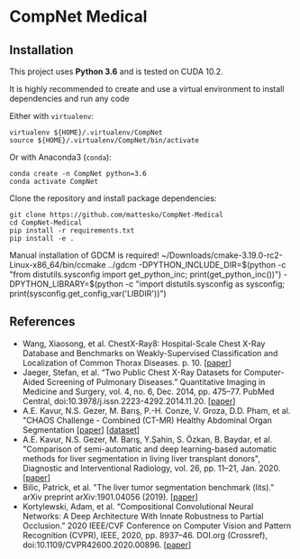 # CompNet Medical

## Installation
This project uses __Python 3.6__ and is tested on CUDA 10.2.

It is highly recommended to create and use a virtual environment to install dependencies and run any code

Either with `virtualenv`:
```
virtualenv ${HOME}/.virtualenv/CompNet
source ${HOME}/.virtualenv/CompNet/bin/activate
```
Or with Anaconda3 (`conda`):
```
conda create -n CompNet python=3.6
conda activate CompNet
```

Clone the repository and install package dependencies:
```
git clone https://github.com/mattesko/CompNet-Medical
cd CompNet-Medical
pip install -r requirements.txt
pip install -e .
```

Manual installation of GDCM is required!
~/Downloads/cmake-3.19.0-rc2-Linux-x86_64/bin/ccmake ../gdcm -DPYTHON_INCLUDE_DIR=$(python -c "from distutils.sysconfig import get_python_inc; print(get_python_inc())") -DPYTHON_LIBRARY=$(python -c "import distutils.sysconfig as sysconfig; print(sysconfig.get_config_var('LIBDIR'))")

## References
* Wang, Xiaosong, et al. ChestX-Ray8: Hospital-Scale Chest X-Ray Database and Benchmarks on Weakly-Supervised Classification and Localization of Common Thorax Diseases. p. 10. \[[paper](https://openaccess.thecvf.com/content_cvpr_2017/papers/Wang_ChestX-ray8_Hospital-Scale_Chest_CVPR_2017_paper.pdf)\]
* Jaeger, Stefan, et al. “Two Public Chest X-Ray Datasets for Computer-Aided Screening of Pulmonary Diseases.” Quantitative Imaging in Medicine and Surgery, vol. 4, no. 6, Dec. 2014, pp. 475–77. PubMed Central, doi:10.3978/j.issn.2223-4292.2014.11.20. \[[paper](https://doi.org/10.3978/j.issn.2223-4292.2014.11.20)\]
* A.E. Kavur, N.S. Gezer, M. Barış, P.-H. Conze, V. Groza, D.D. Pham, et al. "CHAOS Challenge - Combined (CT-MR) Healthy Abdominal Organ Segmentation \[[paper](https://arxiv.org/abs/2001.06535)\] \[[dataset](http://doi.org/10.5281/zenodo.3362844)\]
* A.E. Kavur, N.S. Gezer, M. Barış, Y.Şahin, S. Özkan, B. Baydar, et al.  "Comparison of semi-automatic and deep learning-based automatic methods for liver segmentation in living liver transplant donors", Diagnostic and  Interventional  Radiology,  vol. 26, pp. 11–21, Jan. 2020. \[[paper](https://doi.org/10.5152/dir.2019.19025)\]
* Bilic, Patrick, et al. "The liver tumor segmentation benchmark (lits)." arXiv preprint arXiv:1901.04056 (2019). \[[paper](https://arxiv.org/abs/1901.04056)\]
* Kortylewski, Adam, et al. “Compositional Convolutional Neural Networks: A Deep Architecture With Innate Robustness to Partial Occlusion.” 2020 IEEE/CVF Conference on Computer Vision and Pattern Recognition (CVPR), IEEE, 2020, pp. 8937–46. DOI.org (Crossref), doi:10.1109/CVPR42600.2020.00896. \[[paper](https://openaccess.thecvf.com/content_CVPR_2020/papers/Kortylewski_Compositional_Convolutional_Neural_Networks_A_Deep_Architecture_With_Innate_Robustness_CVPR_2020_paper.pdf)\]
